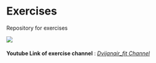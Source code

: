 # Exercises
Repository for exercises

![](https://images.unsplash.com/photo-1601422407692-ec4eeec1d9b3?q=80&w=1025&auto=format&fit=crop&ixlib=rb-4.1.0&ixid=M3wxMjA3fDB8MHxwaG90by1wYWdlfHx8fGVufDB8fHx8fA%3D%3D)

####
**Youtube Link of exercise channel** : [*Dvijanair_fit Channel*](https://www.youtube.com/@dvijanair_fit)
